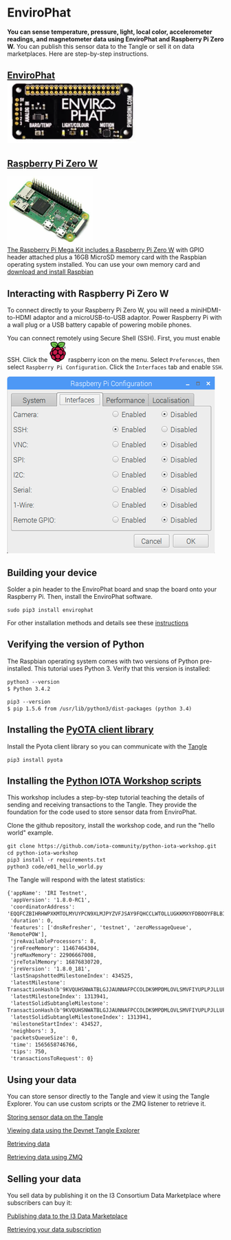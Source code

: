 # EnviroPhat

<b>You can sense temperature, pressure, light, local color, accelerometer readings, and magnetometer data using EnviroPhat and Raspberry Pi Zero W.</b>  You can publish this sensor data to the Tangle or sell it on data marketplaces.  Here are step-by-step instructions.

## <a  href="https://shop.pimoroni.com/products/enviro-phat">EnviroPhat<br><img src="images/envirophat.png" width=300></a>

## <a href="https://thepihut.com/collections/raspberry-pi/products/raspberry-pi-zero-w">Raspberry Pi Zero W
<img src="images/RasPiZeroHeader.jpg" width=200>
<br>The Raspberry Pi Mega Kit includes a Raspberry Pi Zero W</a> with GPIO header attached plus a 16GB MicroSD memory card with the Raspbian operating system installed.  You can use your own memory card and <a href="https://www.raspberrypi.org/downloads/raspbian/">download and install Raspbian</a> 

## Interacting with Raspberry Pi Zero W

To connect directly to your Raspberry Pi Zero W, you will need a miniHDMI-to-HDMI adaptor and a microUSB-to-USB adaptor.  Power Raspberry Pi with a wall plug or a USB battery capable of powering mobile phones.

You can connect remotely using Secure Shell (SSH).  First, you must enable SSH.  Click the <img src="images/raspberry.png" width=40> raspberry icon on the menu.  Select ```Preferences```, then select ```Raspberry Pi Configuration```.  Click the ```Interfaces``` tab and enable ```SSH```.  

![Window for enabling SSH as described in text](images/SSH.png)


## Building your device

Solder a pin header to the EnviroPhat board and snap the board onto your Raspberry Pi.  Then, install the EnviroPhat software.

```
sudo pip3 install envirophat
```

For other installation methods and details see these [instructions](https://github.com/pimoroni/enviro-phat)


## Verifying the version of Python

The Raspbian operating system comes with two versions of Python pre-installed.  This tutorial uses Python 3.  Verify that this version is installed:

```
python3 --version
$ Python 3.4.2
```

```
pip3 --version
$ pip 1.5.6 from /usr/lib/python3/dist-packages (python 3.4)
```

## Installing the [PyOTA client library](https://github.com/iotaledger/iota.lib.py)

Install the Pyota client library so you can communicate with the [Tangle](https://docs.iota.org/docs/dev-essentials/0.1/concepts/the-tangle)

```
pip3 install pyota
```

## Installing the [Python IOTA Workshop scripts](https://github.com/iota-community/python-iota-workshop)

This workshop includes a step-by-step tutorial teaching the details of sending and receiving transactions to the Tangle.  They provide the foundation for the code used to store sensor data from EnviroPhat.

Clone the github repository, install the workshop code, and run the "hello world" example.

```
git clone https://github.com/iota-community/python-iota-workshop.git
cd python-iota-workshop
pip3 install -r requirements.txt
python3 code/e01_hello_world.py
```

The Tangle will respond with the latest statistics:

```
{'appName': 'IRI Testnet',
 'appVersion': '1.8.0-RC1',
 'coordinatorAddress': 'EQQFCZBIHRHWPXKMTOLMYUYPCN9XLMJPYZVFJSAY9FQHCCLWTOLLUGKKMXYFDBOOYFBLBI9WUEILGECYM',
 'duration': 0,
 'features': ['dnsRefresher', 'testnet', 'zeroMessageQueue', 'RemotePOW'],
 'jreAvailableProcessors': 8,
 'jreFreeMemory': 11467464304,
 'jreMaxMemory': 22906667008,
 'jreTotalMemory': 16876830720,
 'jreVersion': '1.8.0_181',
 'lastSnapshottedMilestoneIndex': 434525,
 'latestMilestone': TransactionHash(b'9KVQUHSNWATBLGJJAUNNAFPCCOLDK9MPDMLOVLSMVFIYUPLPJLLUFQWPXNLGTCQKOYFBYBLFBCHNUC999'),
 'latestMilestoneIndex': 1313941,
 'latestSolidSubtangleMilestone': TransactionHash(b'9KVQUHSNWATBLGJJAUNNAFPCCOLDK9MPDMLOVLSMVFIYUPLPJLLUFQWPXNLGTCQKOYFBYBLFBCHNUC999'),
 'latestSolidSubtangleMilestoneIndex': 1313941,
 'milestoneStartIndex': 434527,
 'neighbors': 3,
 'packetsQueueSize': 0,
 'time': 1565658746766,
 'tips': 750,
 'transactionsToRequest': 0}
```
## Using your data

You can store sensor directly to the Tangle and view it using the Tangle Explorer.  You can use custom scripts or the ZMQ listener to retrieve it.

[Storing sensor data on the Tangle](enviro-direct2Tangle.md)

[Viewing data using the Devnet Tangle Explorer](https://devnet.thetangle.org/)

[Retrieving data]()

[Retrieving data using ZMQ](zmq_listener.md)

## Selling your data

You sell data by publishing it on the I3 Consortium Data Marketplace where subscribers can buy it:

[Publishing data to the I3 Data Marketplace](enviro-I3-publish.md)

[Retrieving your data subscription](enviro-I3-subscribe.md)


